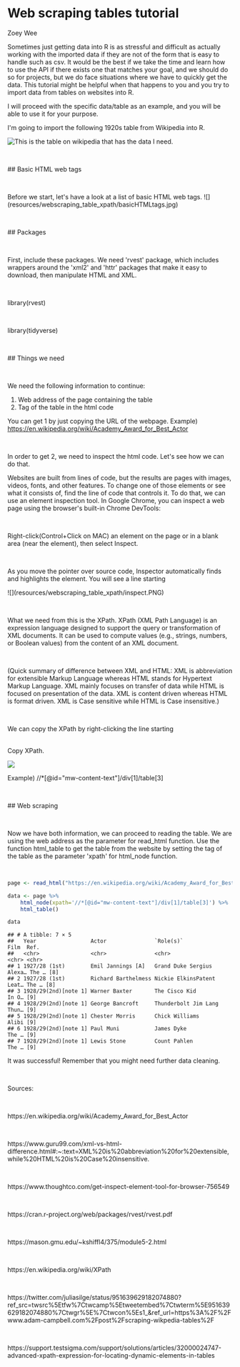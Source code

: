 # Web scraping tables tutorial

Zoey Wee



Sometimes just getting data into R is as stressful and difficult as actually working with the imported data if they are not of the form that is easy to handle such as csv.
It would be the best if we take the time and learn how to use the API if there exists one that matches your goal, and we should do so for projects,
but we do face situations where we have to quickly get the data.
This tutorial might be helpful when that happens to you and you try to import data from tables on websites into R.

I will proceed with the specific data/table as an example, and you will be able to use it for your purpose.

I'm going to import the following 1920s table from Wikipedia into R.

![This is the table on wikipedia that has the data I need.](resources/webscraping_table_xpath/table.PNG)
<p>&nbsp;</p> 
## Basic HTML web tags
<p>&nbsp;</p>
Before we start, let's have a look at a list of basic HTML web tags.
![](resources/webscraping_table_xpath/basicHTMLtags.jpg)
<p>&nbsp;</p> 
## Packages
<p>&nbsp;</p>
First, include these packages. 
We need 'rvest' package, which includes wrappers around the 'xml2' and 'httr' packages that make it easy to download, then manipulate HTML and XML.
<p>&nbsp;</p>
library(rvest)
<p>&nbsp;</p>
library(tidyverse)
<p>&nbsp;</p> 
## Things we need
<p>&nbsp;</p>
We need the following information to continue:

1. Web address of the page containing the table
2. Tag of the table in the html code

You can get 1 by just copying the URL of the webpage.
Example)
https://en.wikipedia.org/wiki/Academy_Award_for_Best_Actor
<p>&nbsp;</p> 

In order to get 2, we need to inspect the html code.
Let's see how we can do that.

Websites are built from lines of code, but the results are pages with images, videos, fonts, and other features. To change one of those elements or see what it consists of, find the line of code that controls it. To do that, we can use an element inspection tool. 
In Google Chrome, you can inspect a web page using the browser's built-in Chrome DevTools:
<p>&nbsp;</p>
Right-click(Control+Click on MAC) an element on the page or in a blank area (near the element), then select Inspect.
<p>&nbsp;</p>
As you move the pointer over source code, Inspector automatically finds and highlights the element. You will see a line starting <table class= ...
If there are multiple tables on the page, it might take some trial and error to get the right table that you want.
<p>&nbsp;</p> 
![](resources/webscraping_table_xpath/inspect.PNG)
<p>&nbsp;</p> 
What we need from this is the XPath. XPath (XML Path Language) is an expression language designed to support the query or transformation of XML documents. It can be used to compute values (e.g., strings, numbers, or Boolean values) from the content of an XML document.
<p>&nbsp;</p> 
(Quick summary of difference between XML and HTML:
XML is abbreviation for extensible Markup Language whereas HTML stands for Hypertext Markup Language. XML mainly focuses on transfer of data while HTML is focused on presentation of the data. XML is content driven whereas HTML is format driven. XML is Case sensitive while HTML is Case insensitive.)
<p>&nbsp;</p> 
We can copy the XPath by right-clicking the line starting <table class= ...!, selecting Copy -> Copy XPath.


![](resources/webscraping_table_xpath/xpath.png)

Example)
//*[@id="mw-content-text"]/div[1]/table[3]
<p>&nbsp;</p> 
## Web scraping
<p>&nbsp;</p>

Now we have both information, we can proceed to reading the table.
We are using the web address as the parameter for read_html function.
Use the function html_table to get the table from the website by setting the tag of the table as the parameter 'xpath' for html_node function.
<p>&nbsp;</p> 

```r
page <- read_html("https://en.wikipedia.org/wiki/Academy_Award_for_Best_Actor")

data <- page %>%
    html_node(xpath='//*[@id="mw-content-text"]/div[1]/table[3]') %>%
    html_table()

data
```

```
## # A tibble: 7 × 5
##   Year                 Actor               `Role(s)`                 Film  Ref. 
##   <chr>                <chr>               <chr>                     <chr> <chr>
## 1 1927/28 (1st)        Emil Jannings [A]   Grand Duke Sergius Alexa… The … [8]  
## 2 1927/28 (1st)        Richard Barthelmess Nickie ElkinsPatent Leat… The … [8]  
## 3 1928/29(2nd)[note 1] Warner Baxter       The Cisco Kid             In O… [9]  
## 4 1928/29(2nd)[note 1] George Bancroft     Thunderbolt Jim Lang      Thun… [9]  
## 5 1928/29(2nd)[note 1] Chester Morris      Chick Williams            Alibi [9]  
## 6 1928/29(2nd)[note 1] Paul Muni           James Dyke                The … [9]  
## 7 1928/29(2nd)[note 1] Lewis Stone         Count Pahlen              The … [9]
```
It was successful!
Remember that you might need further data cleaning.

<p>&nbsp;</p>
Sources:
<p>&nbsp;</p> 
https://en.wikipedia.org/wiki/Academy_Award_for_Best_Actor
<p>&nbsp;</p> 
https://www.guru99.com/xml-vs-html-difference.html#:~:text=XML%20is%20abbreviation%20for%20extensible,while%20HTML%20is%20Case%20insensitive.
<p>&nbsp;</p> 
https://www.thoughtco.com/get-inspect-element-tool-for-browser-756549
<p>&nbsp;</p> 
https://cran.r-project.org/web/packages/rvest/rvest.pdf
<p>&nbsp;</p> 
https://mason.gmu.edu/~kshiffl4/375/module5-2.html
<p>&nbsp;</p> 
https://en.wikipedia.org/wiki/XPath
<p>&nbsp;</p> 
https://twitter.com/juliasilge/status/951639629182074880?ref_src=twsrc%5Etfw%7Ctwcamp%5Etweetembed%7Ctwterm%5E951639629182074880%7Ctwgr%5E%7Ctwcon%5Es1_&ref_url=https%3A%2F%2Fwww.adam-campbell.com%2Fpost%2Fscraping-wikpedia-tables%2F
<p>&nbsp;</p> 
https://support.testsigma.com/support/solutions/articles/32000024747-advanced-xpath-expression-for-locating-dynamic-elements-in-tables
